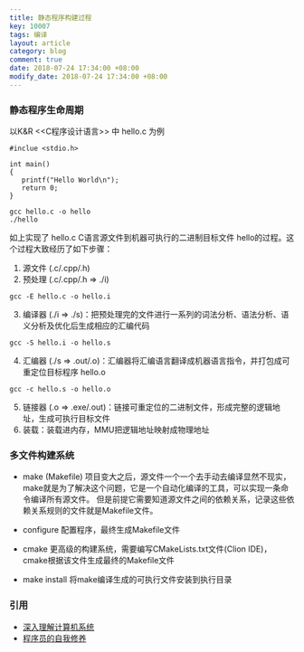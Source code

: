 ```yaml
---
title: 静态程序构建过程
key: 10007
tags: 编译
layout: article
category: blog
comment: true
date: 2018-07-24 17:34:00 +08:00
modify_date: 2018-07-24 17:34:00 +08:00
---
```


### 静态程序生命周期

以K&R <<C程序设计语言>> 中 hello.c 为例
```
#inclue <stdio.h>

int main()
{
   printf("Hello World\n");
   return 0;
}

gcc hello.c -o hello
./hello
```
如上实现了 hello.c C语言源文件到机器可执行的二进制目标文件 hello的过程。这个过程大致经历了如下步骤：
1. 源文件 (.c/.cpp/.h)
2. 预处理 (.c/.cpp/.h => ./i)
```
gcc -E hello.c -o hello.i
```
3. 编译器 (./i => ./s)：把预处理完的文件进行一系列的词法分析、语法分析、语义分析及优化后生成相应的汇编代码
```
gcc -S hello.i -o hello.s
```
4. 汇编器 (./s => .out/.o)：汇编器将汇编语言翻译成机器语言指令，并打包成可重定位目标程序 hello.o
```
gcc -c hello.s -o hello.o
```
5. 链接器 (.o => .exe/.out)：链接可重定位的二进制文件，形成完整的逻辑地址，生成可执行目标文件
6. 装载：装载进内存，MMU把逻辑地址映射成物理地址

### 多文件构建系统

- make (Makefile)
项目变大之后，源文件一个一个去手动去编译显然不现实，make就是为了解决这个问题，它是一个自动化编译的工具，可以实现一条命令编译所有源文件。
但是前提它需要知道源文件之间的依赖关系，记录这些依赖关系规则的文件就是Makefile文件。

- configure
配置程序，最终生成Makefile文件

- cmake
更高级的构建系统，需要编写CMakeLists.txt文件(Clion IDE)，cmake根据该文件生成最终的Makefile文件

- make install
将make编译生成的可执行文件安装到执行目录

### 引用
- [深入理解计算机系统](https://book.douban.com/subject/5333562/)
- [程序员的自我修养](https://book.douban.com/subject/3652388/)